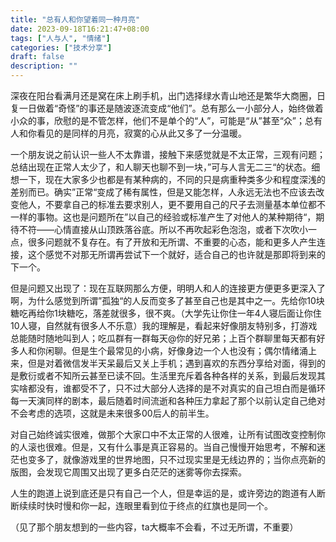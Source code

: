 ```yaml
---
title: "总有人和你望着同一种月亮"
date: 2023-09-18T16:21:47+08:00
tags: ["人与人", "情绪"]
categories: ["技术分享"]
draft: false
description: ""
---
```


深夜在阳台看满月还是窝在床上刷手机，出门选择绿水青山地还是繁华大商圈，日复一日做着“奇怪”的事还是随波逐流变成“他们”。总有那么一小部分人，始终做着小众的事，欣慰的是不管怎样，他们不是单个的“人”，可能是“从”甚至“众”；总有人和你看见的是同样的月亮，寂寞的心从此又多了一分温暖。

一个朋友说之前认识一些人不太靠谱，接触下来感觉就是不太正常，三观有问题；总结出现在正常人太少了，和人聊天也聊不到一块，”可与人言无二三“的状态。细想一下，现在大家多少也都是有某种病的，不同的只是病重种类多少和程度深浅的差别而已。确实”正常“变成了稀有属性，但是又能怎样，人永远无法也不应该去改变他人，不要拿自己的标准去要求别人，更不要用自己的尺子去测量基本单位都不一样的事物。这也是问题所在”以自己的经验或标准产生了对他人的某种期待“，期待不符——心情直接从山顶跌落谷底。所以不再吹起彩色泡泡，或者下次吹小一点，很多问题就不复存在。有了开放和无所谓、不重要的心态，能和更多人产生连接，这个感觉不对那无所谓再尝试下一个就好，适合自己的也许就是那即将到来的下一个。

但是问题又出现了：现在互联网那么方便，明明人和人的连接更方便更多更深入了啊，为什么感觉到所谓”孤独“的人反而变多了甚至自己也是其中之一。先给你10块糖吃再给你1块糖吃，落差就很多，很不爽。（大学先让你住一年4人寝后面让你住10人寝，自然就有很多人不乐意）我的理解是，看起来好像朋友特别多，打游戏总能随时随地叫到人；吃瓜群有一群每天@你的好兄弟；上百个群聊里每天都有好多人和你闲聊。但是生个最常见的小病，好像身边一个人也没有；偶尔情绪涌上来，但是对着微信发半天呆最后又关上手机；遇到喜欢的东西分享给对面，得到的是敷衍或者不知所云甚至已读不回。生活里充斥着各种各样的关系，到最后发现其实啥都没有，谁都受不了，只不过大部分人选择的是不对真实的自己坦白而是循环每一天演同样的剧本，最后随着时间流逝和各种压力拿起了那个以前认定自己绝对不会考虑的选项，这就是未来很多00后人的前半生。

对自己始终诚实很难，做那个大家口中不太正常的人很难，让所有试图改变控制你的人滚也很难。但是，又有什么事是真正容易的。当自己慢慢开始思考，不解和迷茫也变多了，就像游戏里的世界地图，只不过现实里是无线边界的；当你点亮新的版图，会发现它周围又出现了更多白茫茫的迷雾等你去探索。

人生的跑道上说到底还是只有自己一个人，但是幸运的是，或许旁边的跑道有人断断续续时快时慢和你一起，连眼里看到位于终点的红旗也是同一个。

（见了那个朋友想到的一些内容，ta大概率不会看，不过无所谓，不重要）


